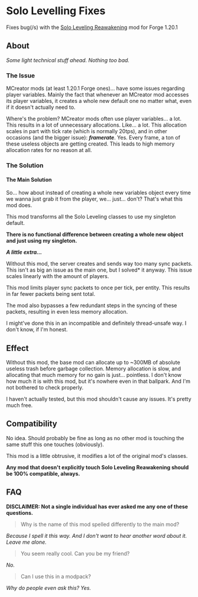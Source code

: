 # Solo Levelling Fixes


Fixes bug(/s) with the [Solo Leveling Reawakening](https://www.curseforge.com/minecraft/mc-mods/solo-craft-reawakening)
mod for Forge 1.20.1

## About

*Some light technical stuff ahead. Nothing too bad.*

### The Issue

MCreator mods (at least 1.20.1 Forge ones)... have some issues regarding player variables. Mainly the fact that whenever an MCreator mod accesses
its player variables, it creates a whole new default one no matter what, even if it doesn't actually need to.

Where's the problem? MCreator mods often use player variables... a lot. 
This results in a lot of unnecessary allocations. Like... a lot. 
This allocation scales in part with tick rate (which is normally 20tps),
and in other occasions (and the bigger issue): ***framerate***. Yes. Every frame, a ton of these useless
objects are getting created. This leads to high memory allocation rates for no reason at all.

### The Solution

#### The Main Solution

So... how about instead of creating a whole new variables object
every time we wanna just grab it from the player, we... just... don't? That's what this mod does.

This mod transforms all the Solo Leveling classes to use my singleton default.

**There is no functional difference between creating a whole
new object and just using my singleton.**

***A little extra...***

Without this mod, the server creates and sends way too many sync packets.
This isn't as big an issue as the main one, but I solved* it anyway.
This issue scales linearly with the amount of players.

This mod limits player sync packets to once per tick, per entity. This results in far fewer packets being sent total.

The mod also bypasses a few redundant steps in the syncing of these packets, resulting in even less memory allocation.

I might've done this in an incompatible and definitely thread-unsafe way. I don't know, if I'm honest.

## Effect

Without this mod, the base mod can allocate up to ~300MB of absolute useless trash before garbage collection.
Memory allocation is slow, and allocating that much memory for no gain is just... pointless.
I don't know how much it is with this mod, but it's nowhere even in that ballpark. And I'm not bothered to check properly.

I haven't actually tested, but this mod shouldn't cause any issues. It's pretty much free.

## Compatibility

No idea. Should probably be fine as long as no other mod is touching the same stuff this one touches (obviously).

This mod is a little obtrusive, it modifies a lot of the original mod's classes.

**Any mod that doesn't explicitly touch Solo Leveling Reawakening should be 100% compatible, always.**

## FAQ

**DISCLAIMER: Not a single individual has ever asked me any one of these questions.**


> Why is the name of this mod spelled differently to the main mod?

*Because I spell it this way. And I don't want to hear another word about it. Leave me alone.*

> You seem really cool. Can you be my friend?

*No.*

> Can I use this in a modpack?

*Why do people even ask this? Yes.*
